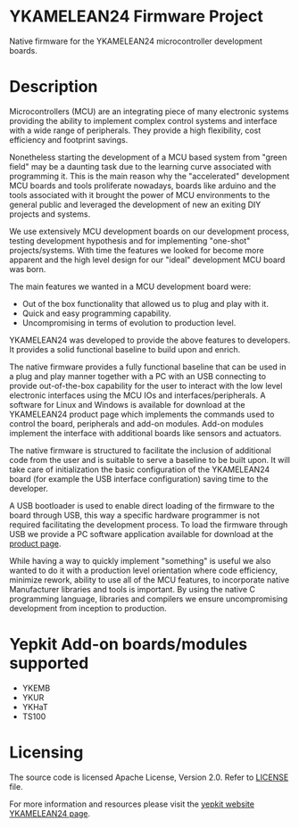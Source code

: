 # YKAMELEAN24 Firmware Project


Native firmware for the YKAMELEAN24 microcontroller development boards.


Description
===========


Microcontrollers (MCU) are an integrating piece of many electronic systems providing the ability to implement complex control systems and interface with a wide range of peripherals.
They provide a high flexibility, cost efficiency and footprint savings.

Nonetheless starting the development of a MCU based system from "green field" may be a daunting task due to the learning curve associated with programming it.
This is the main reason why the "accelerated" development MCU boards and tools proliferate nowadays, boards like arduino and the tools associated with it brought the power of MCU environments to the general public and leveraged the development of new an exiting DIY projects and systems.


We use extensively MCU development boards on our development process, testing development hypothesis and for implementing "one-shot" projects/systems.
With time the features we looked for become more apparent and the high level design for our "ideal" development MCU board was born.

The main features we wanted in a MCU development board were:
- Out of the box functionality that allowed us to plug and play with it.
- Quick and easy programming capability.
- Uncompromising in terms of evolution to production level.

YKAMELEAN24 was developed to provide the above features to developers.
It provides a solid functional baseline to build upon and enrich.

The native firmware provides a fully functional baseline that can be used in a plug and play manner together with a PC with an USB connecting to provide out-of-the-box capability for the user to interact with the low level electronic interfaces using the MCU IOs and interfaces/peripherals.
A software for Linux and Windows is available for download at the YKAMELEAN24 product page which implements the commands used to control the board, peripherals and add-on modules.
Add-on modules implement the interface with additional boards like sensors and actuators.

The native firmware is structured to facilitate the inclusion of additional code from the user and is suitable to serve a baseline to be built upon.
It will take care of initialization the basic configuration of the YKAMELEAN24 board (for example the USB interface configuration) saving time to the developer. 


A USB bootloader is used to enable direct loading of the firmware to the board through USB, this way a specific hardware programmer is not required facilitating the development process.
To load the firmware through USB we provide a PC software application available for download at the [product page](https://www.yepkit.com/product/300105/YKAMELEAN24).


While having a way to quickly implement "something" is useful we also wanted to do it with a production level orientation where code efficiency, minimize rework, ability to use all of the MCU features, to incorporate native Manufacturer libraries and tools is important.
By using the native C programming language, libraries and compilers we ensure uncompromising development from inception to production.



Yepkit Add-on boards/modules supported
======================================
- YKEMB
- YKUR
- YKHaT
- TS100


Licensing
=========

The source code is licensed Apache License, Version 2.0. 
Refer to [LICENSE](LICENSE.md) file.





For more information and resources please visit the [yepkit website YKAMELEAN24 page](https://www.yepkit.com/product/300105/YKAMELEAN24).









